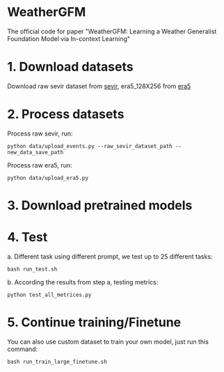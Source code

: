 # WeatherGFM
The official code for paper "WeatherGFM: Learning a Weather Generalist Foundation Model via In-context Learning"

# 1. Download datasets
Download raw sevir dataset from [sevir](https://sevir.mit.edu/sevir-dataset), era5_128X256 from [era5](https://mediatum.ub.tum.de/1524895)

# 2. Process datasets

Process raw sevir, run:

```
python data/upload_events.py --raw_sevir_dataset_path --new_data_save_path
```

Process raw era5, run:

```
python data/upload_era5.py
```

# 3. Download pretrained models

# 4. Test

a. Different task using different prompt, we test up to 25 different tasks:
```
bash run_test.sh
```
b. According the results from step a, testing metrics:
```
python test_all_metrices.py
```

# 5. Continue training/Finetune
You can also use custom dataset to train your own model, just run this command:

```
bash run_train_large_finetune.sh
```

